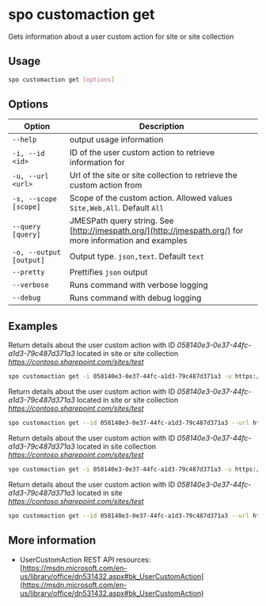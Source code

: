 # spo customaction get

Gets information about a user custom action for site or site collection

## Usage

```sh
spo customaction get [options]
```

## Options

Option|Description
------|-----------
`--help`|output usage information
`-i, --id <id>`|ID of the user custom action to retrieve information for
`-u, --url <url>`|Url of the site or site collection to retrieve the custom action from
`-s, --scope [scope]`|Scope of the custom action. Allowed values `Site,Web,All`. Default `All`
`--query [query]`|JMESPath query string. See [http://jmespath.org/](http://jmespath.org/) for more information and examples
`-o, --output [output]`|Output type. `json,text`. Default `text`
`--pretty`|Prettifies `json` output
`--verbose`|Runs command with verbose logging
`--debug`|Runs command with debug logging

## Examples

Return details about the user custom action with ID _058140e3-0e37-44fc-a1d3-79c487d371a3_ located in site or site collection _https://contoso.sharepoint.com/sites/test_

```sh
spo customaction get -i 058140e3-0e37-44fc-a1d3-79c487d371a3 -u https://contoso.sharepoint.com/sites/test
```

Return details about the user custom action with ID _058140e3-0e37-44fc-a1d3-79c487d371a3_ located in site or site collection _https://contoso.sharepoint.com/sites/test_

```sh
spo customaction get --id 058140e3-0e37-44fc-a1d3-79c487d371a3 --url https://contoso.sharepoint.com/sites/test
```

Return details about the user custom action with ID _058140e3-0e37-44fc-a1d3-79c487d371a3_ located in site collection _https://contoso.sharepoint.com/sites/test_

```sh
spo customaction get -i 058140e3-0e37-44fc-a1d3-79c487d371a3 -u https://contoso.sharepoint.com/sites/test -s Site
```

Return details about the user custom action with ID _058140e3-0e37-44fc-a1d3-79c487d371a3_ located in site _https://contoso.sharepoint.com/sites/test_

```sh
spo customaction get --id 058140e3-0e37-44fc-a1d3-79c487d371a3 --url https://contoso.sharepoint.com/sites/test --scope Web
```

## More information

- UserCustomAction REST API resources: [https://msdn.microsoft.com/en-us/library/office/dn531432.aspx#bk_UserCustomAction](https://msdn.microsoft.com/en-us/library/office/dn531432.aspx#bk_UserCustomAction)